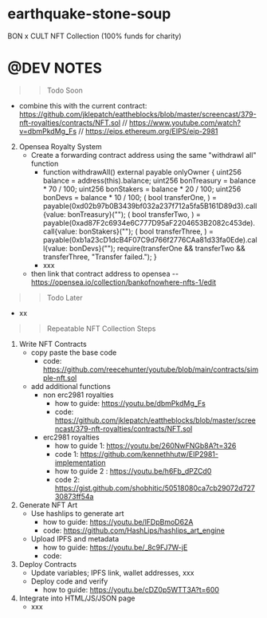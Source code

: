 # earthquake-stone-soup
 BON x CULT NFT Collection (100% funds for charity)

# @DEV NOTES
>> Todo Soon
- combine this with the current contract: https://github.com/jklepatch/eattheblocks/blob/master/screencast/379-nft-royalties/contracts/NFT.sol // https://www.youtube.com/watch?v=dbmPkdMg_Fs // https://eips.ethereum.org/EIPS/eip-2981
2.  Opensea Royalty System
    - Create a forwarding contract address using the same "withdrawl all" function
        - function withdrawAll() external payable onlyOwner {
            uint256 balance = address(this).balance;
            uint256 bonTreasury = balance * 70 / 100;
            uint256 bonStakers = balance * 20 / 100;
            uint256 bonDevs = balance * 10 / 100;
            ( bool transferOne, ) = payable(0xd02b97b0B3439bf032a237f712a5fa5B161D89d3).call{value: bonTreasury}("");
            ( bool transferTwo, ) = payable(0xad87F2c6934e6C777D95aF2204653B2082c453de).call{value: bonStakers}("");
            ( bool transferThree, ) = payable(0xb1a23cD1dcB4F07C9d766f2776CAa81d33fa0Ede).call{value: bonDevs}("");
            require(transferOne && transferTwo && transferThree, "Transfer failed.");
            }
        - xxx
    - then link that contract address to opensea -- https://opensea.io/collection/bankofnowhere-nfts-1/edit

>> Todo Later
- xx



>> Repeatable NFT Collection Steps
1. Write NFT Contracts
    - copy paste the base code
        - code: https://github.com/reecehunter/youtube/blob/main/contracts/simple-nft.sol
    - add additional functions
        - non erc2981 royalties
            - how to guide: https://youtu.be/dbmPkdMg_Fs
            - code: https://github.com/jklepatch/eattheblocks/blob/master/screencast/379-nft-royalties/contracts/NFT.sol
        - erc2981 royalties
            - how to guide 1: https://youtu.be/260NwFNGb8A?t=326
            - code 1: https://github.com/kennethhutw/EIP2981-implementation
            - how to guide 2 : https://youtu.be/h6Fb_dPZCd0
            - code 2: https://gist.github.com/shobhitic/50518080ca7cb29072d72730873ff54a
2. Generate NFT Art
    - Use hashlips to generate art
        - how to guide: https://youtu.be/lFDpBmoD62A
        - code: https://github.com/HashLips/hashlips_art_engine
    - Upload IPFS and metadata
        - how to guide: https://youtu.be/_8c9FJ7W-jE
        - code: 
3. Deploy Contracts
    - Update variables; IPFS link, wallet addresses, xxx
    - Deploy code and verify
        - how to guide: https://youtu.be/cDZ0p5WTT3A?t=600
4. Integrate into HTML/JS/JSON page
    - xxx
    